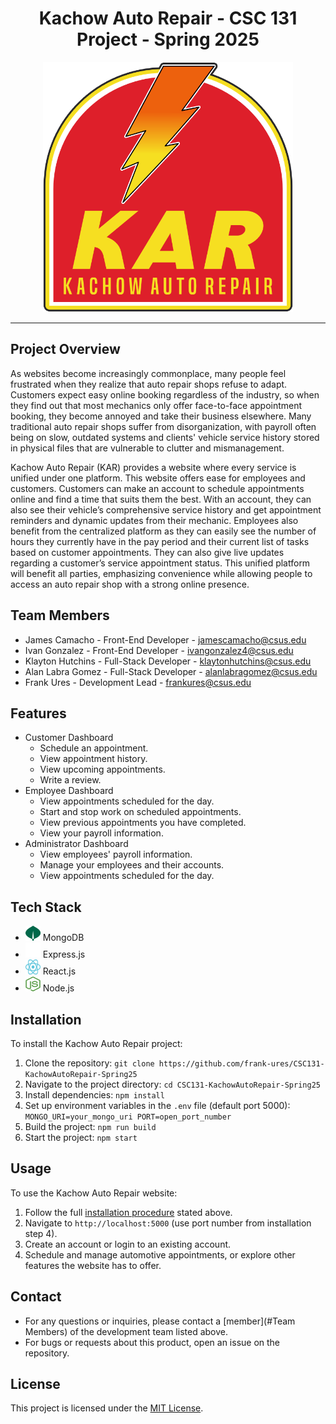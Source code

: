 <div align="center">
   <h1 align="center">Kachow Auto Repair - CSC 131 Project - Spring 2025</h1>
   <img src="./images/logo.png" alt="Logo" width="400" height="400">
</div>

---

## Project Overview

As websites become increasingly commonplace, many people feel frustrated when they realize that auto repair shops refuse to adapt. Customers expect easy online booking regardless of the industry, so when they find out that most mechanics only offer face-to-face appointment booking, they become annoyed and take their business elsewhere. Many traditional auto repair shops suffer from disorganization, with payroll often being on slow, outdated systems and clients' vehicle service history stored in physical files that are vulnerable to clutter and mismanagement.

Kachow Auto Repair (KAR) provides a website where every service is unified under one platform. This website offers ease for employees and customers. Customers can make an account to schedule appointments online and find a time that suits them the best. With an account, they can also see their vehicle’s comprehensive service history and get appointment reminders and dynamic updates from their mechanic. Employees also benefit from the centralized platform as they can easily see the number of hours they currently have in the pay period and their current list of tasks based on customer appointments. They can also give live updates regarding a customer’s service appointment status. This unified platform will benefit all parties, emphasizing convenience while allowing people to access an auto repair shop with a strong online presence.

## Team Members

* James Camacho - Front-End Developer - jamescamacho@csus.edu
* Ivan Gonzalez - Front-End Developer - ivangonzalez4@csus.edu
* Klayton Hutchins - Full-Stack Developer - klaytonhutchins@csus.edu
* Alan Labra Gomez - Full-Stack Developer - alanlabragomez@csus.edu
* Frank Ures - Development Lead - frankures@csus.edu

## Features

* Customer Dashboard
  * Schedule an appointment.
  * View appointment history.
  * View upcoming appointments.
  * Write a review.
* Employee Dashboard
  * View appointments scheduled for the day.
  * Start and stop work on scheduled appointments.
  * View previous appointments you have completed.
  * View your payroll information.
* Administrator Dashboard
  * View employees' payroll information.
  * Manage your employees and their accounts.
  * View appointments scheduled for the day.

## Tech Stack

* <img src="./images/mongodb.png" alt="MongoDB" width="24" height="24"> MongoDB
* <img src="./images/expressjs.png" alt="ExpressJS" width="24" height="24"> Express.js
* <img src="./images/reactjs.svg" alt="ReactJS" width="24" height="24"> React.js
* <img src="./images/nodejs.svg" alt="NodeJS" width="24" height="24"> Node.js

## Installation

To install the Kachow Auto Repair project:

1. Clone the repository:
`git clone https://github.com/frank-ures/CSC131-KachowAutoRepair-Spring25`
2. Navigate to the project directory:
`cd CSC131-KachowAutoRepair-Spring25`
3. Install dependencies:
`npm install`
4. Set up environment variables in the `.env` file (default port 5000):
`MONGO_URI=your_mongo_uri
PORT=open_port_number`
5. Build the project:
`npm run build`
6. Start the project:
`npm start`

## Usage

To use the Kachow Auto Repair website:

1. Follow the full [installation procedure](#Installation) stated above.
2. Navigate to `http://localhost:5000` (use port number from installation step 4).
3. Create an account or login to an existing account.
4. Schedule and manage automotive appointments, or explore other features the website has to offer.

## Contact

* For any questions or inquiries, please contact a [member](#Team Members) of the development team listed above.
* For bugs or requests about this product, open an issue on the repository.

## License

This project is licensed under the [MIT License](./license.txt).
